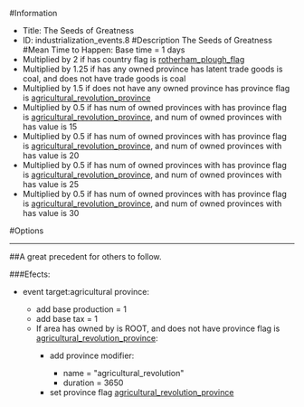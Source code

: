#Information
 - Title: The Seeds of Greatness
 - ID: industrialization_events.8
#Description
The Seeds of Greatness
#Mean Time to Happen:
Base time = 1 days
 - Multiplied by 2 if has country flag is [rotherham_plough_flag](../flags/rotherham_plough_flag.md)
 - Multiplied by 1.25 if has any owned province has latent trade goods is coal, and does not have trade goods is coal
 - Multiplied by 1.5 if does not have any owned province has province flag is [agricultural_revolution_province](../flags/agricultural_revolution_province.md)
 - Multiplied by 0.5 if has num of owned provinces with has province flag is [agricultural_revolution_province](../flags/agricultural_revolution_province.md), and num of owned provinces with has value is 15
 - Multiplied by 0.5 if has num of owned provinces with has province flag is [agricultural_revolution_province](../flags/agricultural_revolution_province.md), and num of owned provinces with has value is 20
 - Multiplied by 0.5 if has num of owned provinces with has province flag is [agricultural_revolution_province](../flags/agricultural_revolution_province.md), and num of owned provinces with has value is 25
 - Multiplied by 0.5 if has num of owned provinces with has province flag is [agricultural_revolution_province](../flags/agricultural_revolution_province.md), and num of owned provinces with has value is 30

#Options

___
##A great precedent for others to follow.

###Efects:<ul><li>event target:agricultural province:</li><ul><li>add base production = 1</li><li>add base tax = 1</li><li>If area has owned by is ROOT, and does not have province flag is [agricultural_revolution_province](../flags/agricultural_revolution_province.md):</li><ul><li>add province modifier:</li><ul><li>name = "agricultural_revolution"</li><li>duration = 3650</li></ul><li>set province flag [agricultural_revolution_province](../flags/agricultural_revolution_province.md)</li></ul></ul></ul>
